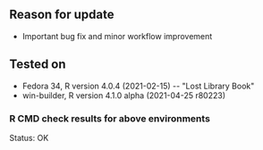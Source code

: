 ## Reason for update
* Important bug fix and minor workflow improvement

## Tested on
* Fedora 34, R version 4.0.4 (2021-02-15) -- "Lost Library Book"
* win-builder, R version 4.1.0 alpha (2021-04-25 r80223)

### R CMD check results for above environments
Status: OK





